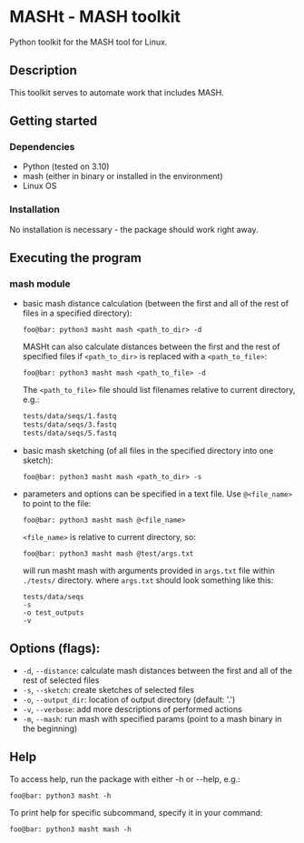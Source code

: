 # MASHt - MASH toolkit

Python toolkit for the MASH tool for Linux. 

## Description
This toolkit serves to automate work that includes MASH.


## Getting started
### Dependencies
- Python (tested on 3.10)
- mash (either in binary or installed in the environment)
- Linux OS


### Installation
No installation is necessary - the package should work right away. 


## Executing the program
### mash module
- basic mash distance calculation (between the first and all of the rest of files in a specified directory):
    ```console
    foo@bar: python3 masht mash <path_to_dir> -d
    ```
    MASHt can also calculate distances between the first and the rest of specified files if `<path_to_dir>` is replaced with a `<path_to_file>`:
    ```console
    foo@bar: python3 masht mash <path_to_file> -d
    ```
    The `<path_to_file>` file should list filenames relative to current directory, e.g.:
    ``` txt
    tests/data/seqs/1.fastq
    tests/data/seqs/3.fastq
    tests/data/seqs/5.fastq
    ```
- basic mash sketching (of all files in the specified directory into one sketch):
    ```console
    foo@bar: python3 masht mash <path_to_dir> -s
    ```
- parameters and options can be specified in a text file. Use `@<file_name>` to point to the file:
    ```console
    foo@bar: python3 masht mash @<file_name>
    ```
    `<file_name>` is relative to current directory, so:
    ```console
    foo@bar: python3 masht mash @test/args.txt
    ```
    will run masht mash with arguments provided in `args.txt` file within `./tests/` directory.
    where `args.txt` should look something like this:
    ```
    tests/data/seqs
    -s
    -o test_outputs
    -v
    ```

## Options (flags):
- `-d`, `--distance`: calculate mash distances between the first and all of the rest of selected files
- `-s`, `--sketch`: create sketches of selected files
- `-o`, `--output_dir`: location of output directory (default: '.')
- `-v`, `--verbose`: add more descriptions of performed actions
- `-m`, `--mash`: run mash with specified params (point to a mash binary in the beginning)



## Help
To access help, run the package with either -h or --help, e.g.:
```console
foo@bar: python3 masht -h
```
To print help for specific subcommand, specify it in your command:
``` console
foo@bar: python3 masht mash -h
```
